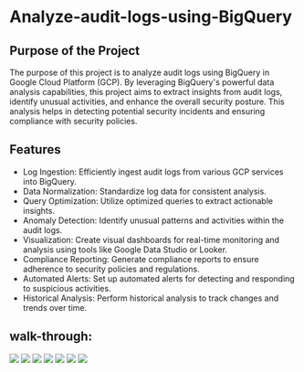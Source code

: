 # Analyze-audit-logs-using-BigQuery

## Purpose of the Project

The purpose of this project is to analyze audit logs using BigQuery in Google Cloud Platform (GCP). By leveraging BigQuery's powerful data analysis capabilities, this project aims to extract insights from audit logs, identify unusual activities, and enhance the overall security posture. This analysis helps in detecting potential security incidents and ensuring compliance with security policies.

## Features
- Log Ingestion: Efficiently ingest audit logs from various GCP services into BigQuery.
- Data Normalization: Standardize log data for consistent analysis.
- Query Optimization: Utilize optimized queries to extract actionable insights.
- Anomaly Detection: Identify unusual patterns and activities within the audit logs.
- Visualization: Create visual dashboards for real-time monitoring and analysis using tools like Google Data Studio or Looker.
- Compliance Reporting: Generate compliance reports to ensure adherence to security policies and regulations.
- Automated Alerts: Set up automated alerts for detecting and responding to suspicious activities.
- Historical Analysis: Perform historical analysis to track changes and trends over time.

## walk-through:
<img src="https://imgur.com/h3NhRlr.png">
<img src="https://imgur.com/HxJhc7S.png">
<img src="https://imgur.com/ukQDwBe.png">
<img src="https://imgur.com/xZOTz7c.png">
<img src="https://imgur.com/2q8ACAR.png">
<img src="https://imgur.com/6eyze2g.png">
<img src="https://imgur.com/MCDFWTU.png">
